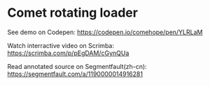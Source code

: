 # Comet rotating loader

See demo on Codepen: https://codepen.io/comehope/pen/YLRLaM

Watch interractive video on Scrimba: https://scrimba.com/p/pEgDAM/cGynQUa

Read annotated source on Segmentfault(zh-cn): https://segmentfault.com/a/1190000014916281
